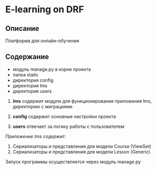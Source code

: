 # E-learning on DRF

## Описание

Платформа для онлайн-обучения

## Содержание

* модуль manage.py в корне проекта
* папка static
* директория config
* директория lms
* директория users
  
1. **lms** содержит модули для функционирования приложения lms, директорию с миграциями

2. **config** содержит основные настройки проекта

3. **users** отвечает за логику работы с пользователем



*Приложение lms содержит:*
1. Сериализаторы и представления для модели Course (ViewSet)
2. Сериализаторы и представления для модели Lesson (Generic)


Запуск программы осуществляется через модуль manage.py
